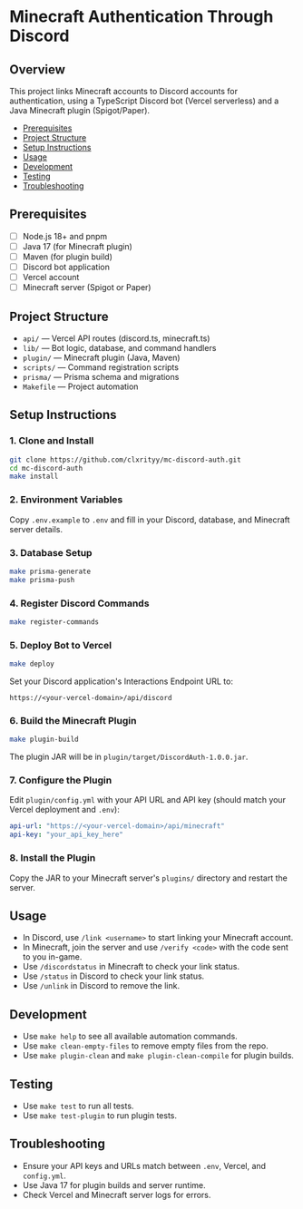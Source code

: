 # Minecraft Authentication Through Discord

## Overview

This project links Minecraft accounts to Discord accounts for authentication, using a TypeScript Discord bot (Vercel serverless) and a Java Minecraft plugin (Spigot/Paper).

- [Prerequisites](#prerequisites)
- [Project Structure](#project-structure)
- [Setup Instructions](#setup-instructions)
- [Usage](#usage)
- [Development](#development)
- [Testing](#testing)
- [Troubleshooting](#troubleshooting)

## Prerequisites

- [ ] Node.js 18+ and pnpm
- [ ] Java 17 (for Minecraft plugin)
- [ ] Maven (for plugin build)
- [ ] Discord bot application
- [ ] Vercel account
- [ ] Minecraft server (Spigot or Paper)

## Project Structure

- `api/` — Vercel API routes (discord.ts, minecraft.ts)
- `lib/` — Bot logic, database, and command handlers
- `plugin/` — Minecraft plugin (Java, Maven)
- `scripts/` — Command registration scripts
- `prisma/` — Prisma schema and migrations
- `Makefile` — Project automation

## Setup Instructions

### 1. Clone and Install

```zsh
git clone https://github.com/clxrityy/mc-discord-auth.git
cd mc-discord-auth
make install
```

### 2. Environment Variables

Copy `.env.example` to `.env` and fill in your Discord, database, and Minecraft server details.

### 3. Database Setup

```zsh
make prisma-generate
make prisma-push
```

### 4. Register Discord Commands

```zsh
make register-commands
```

### 5. Deploy Bot to Vercel

```zsh
make deploy
```

Set your Discord application's Interactions Endpoint URL to:

```
https://<your-vercel-domain>/api/discord
```

### 6. Build the Minecraft Plugin

```zsh
make plugin-build
```

The plugin JAR will be in `plugin/target/DiscordAuth-1.0.0.jar`.

### 7. Configure the Plugin

Edit `plugin/config.yml` with your API URL and API key (should match your Vercel deployment and `.env`):

```yaml
api-url: "https://<your-vercel-domain>/api/minecraft"
api-key: "your_api_key_here"
```

### 8. Install the Plugin

Copy the JAR to your Minecraft server's `plugins/` directory and restart the server.

## Usage

- In Discord, use `/link <username>` to start linking your Minecraft account.
- In Minecraft, join the server and use `/verify <code>` with the code sent to you in-game.
- Use `/discordstatus` in Minecraft to check your link status.
- Use `/status` in Discord to check your link status.
- Use `/unlink` in Discord to remove the link.

## Development

- Use `make help` to see all available automation commands.
- Use `make clean-empty-files` to remove empty files from the repo.
- Use `make plugin-clean` and `make plugin-clean-compile` for plugin builds.

## Testing

- Use `make test` to run all tests.
- Use `make test-plugin` to run plugin tests.

## Troubleshooting

- Ensure your API keys and URLs match between `.env`, Vercel, and `config.yml`.
- Use Java 17 for plugin builds and server runtime.
- Check Vercel and Minecraft server logs for errors.
